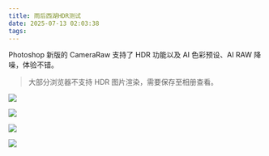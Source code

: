 ```yaml
---
title: 雨后西湖HDR测试
date: 2025-07-13 02:03:38
tags:
---
```


Photoshop 新版的 CameraRaw 支持了 HDR 功能以及 AI 色彩预设、AI RAW 降噪，体验不错。

> 大部分浏览器不支持 HDR 图片渲染，需要保存至相册查看。

![](https://cyoahs-photo.oss-cn-hangzhou.aliyuncs.com/blog/2025-07-westlake/DSC05928-NR.jpg)

![](https://cyoahs-photo.oss-cn-hangzhou.aliyuncs.com/blog/2025-07-westlake/DSC05941-NR.jpg)

![](https://cyoahs-photo.oss-cn-hangzhou.aliyuncs.com/blog/2025-07-westlake/DSC05948-NR.jpg)

![](https://cyoahs-photo.oss-cn-hangzhou.aliyuncs.com/blog/2025-07-westlake/DSC05932-NR.jpg)

